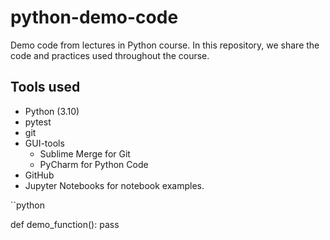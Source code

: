 # python-demo-code

Demo code from lectures in Python course.
In this repository, we share the code and practices 
used throughout the course.

## Tools used

- Python (3.10)
- pytest
- git
- GUI-tools
  - Sublime Merge for Git
  - PyCharm for Python Code
- GitHub
- Jupyter Notebooks for notebook examples.


``python

def demo_function():
  pass

```